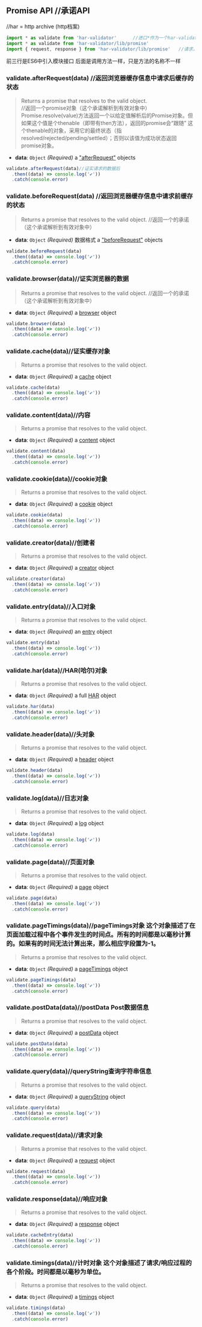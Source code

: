 ## Promise API  //承诺API
//har = http archive (http档案)
 
```js
import * as validate from 'har-validator'      //进口*作为一个har-validator验证
import * as validate from 'har-validator/lib/promise'
import { request, response } from 'har-validator/lib/promise'   //请求，响应
```
前三行是ES6中引入模块接口
后面是调用方法一样，只是方法的名称不一样
### validate.afterRequest(data) //返回浏览器缓存信息中请求后缓存的状态

> Returns a promise that resolves to the valid object.   
     //返回一个promise对象（这个承诺解析到有效对象中）  
     Promise.resolve(value)方法返回一个以给定值解析后的Promise对象。但如果这个值是个thenable（即带有then方法），返回的promise会“跟随”            这个thenable的对象，采用它的最终状态（指resolved/rejected/pending/settled）；否则以该值为成功状态返回promise对象。  

- **data**: `Object` *(Required)*
  a ["afterRequest"](https://github.com/ahmadnassri/har-spec/blob/master/versions/1.2.md#cache) objects

```js
validate.afterRequest(data)//证实请求的数据后
  .then((data) => console.log('✔️'))
  .catch(console.error)
```

### validate.beforeRequest(data) //返回浏览器缓存信息中请求前缓存的状态

> Returns a promise that resolves to the valid object.
//返回一个的承诺（这个承诺解析到有效对象中）

- **data**: `Object` *(Required)* 
数据格式
a ["beforeRequest"](https://github.com/ahmadnassri/har-spec/blob/master/versions/1.2.md#cache) objects

```js
validate.beforeRequest(data)  
  .then((data) => console.log('✔️'))
  .catch(console.error)
```

### validate.browser(data)//证实浏览器的数据

> Returns a promise that resolves to the valid object.
//返回一个的承诺（这个承诺解析到有效对象中）

- **data**: `Object` *(Required)*
  a [browser](https://github.com/ahmadnassri/har-spec/blob/master/versions/1.2.md#browser) object

```js
validate.browser(data)
  .then((data) => console.log('✔️'))
  .catch(console.error)
```

### validate.cache(data)//证实缓存对象

> Returns a promise that resolves to the valid object.

- **data**: `Object` *(Required)*
  a [cache](https://github.com/ahmadnassri/har-spec/blob/master/versions/1.2.md#cache) object

```js
validate.cache(data)
  .then((data) => console.log('✔️'))
  .catch(console.error)
```

### validate.content(data)//内容

> Returns a promise that resolves to the valid object.

- **data**: `Object` *(Required)*
  a [content](https://github.com/ahmadnassri/har-spec/blob/master/versions/1.2.md#content) object

```js
validate.content(data)
  .then((data) => console.log('✔️'))
  .catch(console.error)
```

### validate.cookie(data)//cookie对象

> Returns a promise that resolves to the valid object.

- **data**: `Object` *(Required)*
  a [cookie](https://github.com/ahmadnassri/har-spec/blob/master/versions/1.2.md#cookies) object

```js
validate.cookie(data)
  .then((data) => console.log('✔️'))
  .catch(console.error)
```

### validate.creator(data)//创建者

> Returns a promise that resolves to the valid object.

- **data**: `Object` *(Required)*
  a [creator](https://github.com/ahmadnassri/har-spec/blob/master/versions/1.2.md#creator) object

```js
validate.creator(data)
  .then((data) => console.log('✔️'))
  .catch(console.error)
```

### validate.entry(data)//入口对象

> Returns a promise that resolves to the valid object.

- **data**: `Object` *(Required)*
  an [entry](https://github.com/ahmadnassri/har-spec/blob/master/versions/1.2.md#entries) object

```js
validate.entry(data)
  .then((data) => console.log('✔️'))
  .catch(console.error)
```

### validate.har(data)//HAR(哈尔)对象

> Returns a promise that resolves to the valid object.

- **data**: `Object` *(Required)*
  a full [HAR](https://github.com/ahmadnassri/har-spec/blob/master/versions/1.2.md) object

```js
validate.har(data)
  .then((data) => console.log('✔️'))
  .catch(console.error)
```

### validate.header(data)//头对象

> Returns a promise that resolves to the valid object.

- **data**: `Object` *(Required)*
  a [header](https://github.com/ahmadnassri/har-spec/blob/master/versions/1.2.md#headers) object

```js
validate.header(data)
  .then((data) => console.log('✔️'))
  .catch(console.error)
```

### validate.log(data)//日志对象

> Returns a promise that resolves to the valid object.

- **data**: `Object` *(Required)*
  a [log](https://github.com/ahmadnassri/har-spec/blob/master/versions/1.2.md#log) object

```js
validate.log(data)
  .then((data) => console.log('✔️'))
  .catch(console.error)
```

### validate.page(data)//页面对象

> Returns a promise that resolves to the valid object.

- **data**: `Object` *(Required)*
  a [page](https://github.com/ahmadnassri/har-spec/blob/master/versions/1.2.md#pages) object

```js
validate.page(data)
  .then((data) => console.log('✔️'))
  .catch(console.error)
```

### validate.pageTimings(data)//pageTimings对象  这个对象描述了在页面加载过程中各个事件发生的时间点。所有的时间都是以毫秒计算的。如果有的时间无法计算出来，那么相应字段置为-1。

> Returns a promise that resolves to the valid object.

- **data**: `Object` *(Required)*
  a [pageTimings](https://github.com/ahmadnassri/har-spec/blob/master/versions/1.2.md#pageTimings) object

```js
validate.pageTimings(data)
  .then((data) => console.log('✔️'))
  .catch(console.error)
```

### validate.postData(data)//postData  Post数据信息

> Returns a promise that resolves to the valid object.

- **data**: `Object` *(Required)*
  a [postData](https://github.com/ahmadnassri/har-spec/blob/master/versions/1.2.md#postData) object

```js
validate.postData(data)
  .then((data) => console.log('✔️'))
  .catch(console.error)
```

### validate.query(data)//queryString查询字符串信息

> Returns a promise that resolves to the valid object.

- **data**: `Object` *(Required)*
  a [queryString](https://github.com/ahmadnassri/har-spec/blob/master/versions/1.2.md#querystring) object

```js
validate.query(data)
  .then((data) => console.log('✔️'))
  .catch(console.error)
```

### validate.request(data)//请求对象

> Returns a promise that resolves to the valid object.

- **data**: `Object` *(Required)*
  a [request](https://github.com/ahmadnassri/har-spec/blob/master/versions/1.2.md#request) object

```js
validate.request(data)
  .then((data) => console.log('✔️'))
  .catch(console.error)
```

### validate.response(data)//响应对象

> Returns a promise that resolves to the valid object.

- **data**: `Object` *(Required)*
  a [response](https://github.com/ahmadnassri/har-spec/blob/master/versions/1.2.md#response) object

```js
validate.cacheEntry(data)
  .then((data) => console.log('✔️'))
  .catch(console.error)
```

### validate.timings(data)//计时对象 这个对象描述了请求/响应过程的各个阶段。时间都是以毫秒为单位。

> Returns a promise that resolves to the valid object.

- **data**: `Object` *(Required)*
  a [timings](https://github.com/ahmadnassri/har-spec/blob/master/versions/1.2.md#timings) object

```js
validate.timings(data)
  .then((data) => console.log('✔️'))
  .catch(console.error)
```
